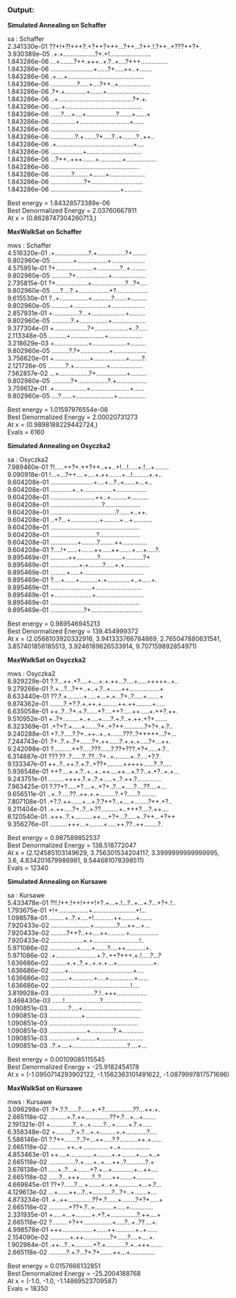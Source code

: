 

### Output: 

**Simulated Annealing on  Schaffer** 

sa  :  Schaffer   
2.341330e-01 ??+!+?!+++?.+?++?+++...?++...?++.!.?++..+???++?+.   
3.930389e-05 .+.+..................?+.+!.......................   
1.843286e-06 ...+........?++.+++..+.?..+....?+++...............   
1.843286e-06 ........................+......?+.....++..+.......   
1.843286e-06 .+....+...........................................   
1.843286e-06 ...............?.....+....?++..+..................   
1.843286e-06 .?+.+............+.......+........................   
1.843286e-06 ..+..........................................?+.+.   
1.843286e-06 ......+...........................................   
1.843286e-06 ......?....+....+.................?.......+......+   
1.843286e-06 ..............+............................+......   
1.843286e-06 ..................................................   
1.843286e-06 ..............?.+.......?+.....?..+........?..++..   
1.843286e-06 .+...........................................+....   
1.843286e-06 ..................+...............................   
1.843286e-06 ...?++..+++.......+.............+.................   
1.843286e-06 ..................................................   
1.843286e-06 ............?........+.......+....................    
1.843286e-06 ...................?+.............................   
1.843286e-06 .......................................+..........   
 
Best energy =  1.84328573389e-06   
Best Denormalized Energy =  2.03760667911   
At x =  (0.8628747304260713,)    
 
 
**MaxWalkSat on  Schaffer**   

mws  :  Schaffer   
4.516320e-01 .+...................?.+................?+........   
9.802960e-05 ............+.................+...................   
4.575951e-01 ?+.....................+.............?..+.........   
9.802960e-05 ..........?+..................+...................    
2.735815e-01 ?+..................+...................?...?+....   
9.802960e-05 .....?....?.+.................+?..................    
9.615530e-01 ?..+................+...........?.......+.........   
9.802960e-05 ..........+...................+...................    
2.857931e-01 +...............?...+...................+.........    
9.802960e-05 ...........?.+................+...................    
9.377304e-01 +...................?+...................+..?.....    
2.113348e-05 ..........+...................+...................    
3.218629e-03 +...................+...................+.........    
9.802960e-05 ..........?.?+................+...................   
3.756620e-01 +....................+..................+.......?.   
2.121726e-05 ..........?.+..................+..................   
7.562857e-02 ...+.................?+.................+.........   
9.802960e-05 ...........?+.................?.+.................   
3.759612e-01 .+..................+......................+......   
9.802960e-05 ....?......+.....................+................   
  
Best energy =  1.01597976554e-08    
Best Denormalized Energy =  2.00020731273   
At x =  (0.9898188229442724,)   
Evals =  6160 


**Simulated Annealing on  Osyczka2**   

sa  :  Osyczka2   
7.989460e-01 ?!.....++?+.++?++..++..+!...!.....+.!...+........   
9.090918e-01 !...+...?++....+....+.++.......+...!.........+.+..    
9.604208e-01 ........................+....+...?..+......+...+..   
9.604208e-01 ............+..+................+.................   
9.604208e-01 .........................++..+.........+..........   
9.604208e-01 .............................?....................   
9.604208e-01 .....................................?......+..++.   
9.604208e-01 ..+?...+................+.........+...+...........   
9.604208e-01 ..................................................      
9.604208e-01 ..........................?.......................   
9.604208e-01 ...............+.........?........++..............    
9.604208e-01 ?....!+......+.......++.....++.......+....+.....?.   
9.895469e-01 ..........++............?............+..........?+    
9.895469e-01 ................+.+........?.....+.+..............    
9.895469e-01 .........+.....+..................................    
9.895469e-01 ?....+......+..........+.+.............+..+.....+.    
9.895469e-01 .......................+..........................    
9.895469e-01 +.....................+...........................    
9.895469e-01 ..................................................    
9.895469e-01 ...................?+.............................   
  
Best energy =  0.989546945213   
Best Denormalized Energy =  139.454999372   
At x =  (2.0568103920332916, 3.941333766784869, 2.765047880631541, 3.857401856185513, 3.9246189626533914, 9.707159892854971)   
 
 
**MaxWalkSat on  Osyczka2** 
 
mws  :  Osyczka2  
8.929229e-01 ?.?...++.+?....+....+.+.++...?....+.....+++++..+..   
9.279266e-01 ?.+...?...?++..+..+.?..+......++.................+   
8.633440e-01 ??.?.+.........+.....+...+.+...?+..?.....+.......+   
9.874362e-01 ........?.+?.?.+.++.+.........++.++.........+.....   
6.635058e-01 ++..?...?+.+.?......+?....++?.....++.....+.++?.++.   
9.510952e-01 +..?+.........+..+....+.....?.+.?..+.++.+?+.......   
8.323369e-01 .+?+?.+.....+.......?+..+?++............?+?+.+.?..   
9.240288e-01 +?..?.....?.?+..++..+..+.......???..?+++++...?+...   
7.244743e-01 .?+..?.+..?+.......?+.++......?.+.+.+.....?+...++.   
9.242098e-01 ?..........++?.....???......?.??+???.+?+.....+.?..   
6.314887e-01 ???.??..?......?..??...?+..+.........+..?....+?.?.   
9.133347e-01 ++..?..++.?.+.?..+??+.........+++++......?..?.....   
5.936548e-01 ++?....+.+.?..+..+..++....++...+.?.?..+.+?..+.+...   
9.243751e-01 .........++++.?.+..?.+.....+..?.++.?..............   
7.963425e-01 ?.??+?.....+?....+..+?+..?...+.....?....??....+...   
9.656511e-01 ..+..?.....??..++.+.+.........?.+?......?.........   
7.807108e-01 .+?.?.++......+...+.?.?++?..+....+........?++.+?..   
9.211404e-01 .+.++.....?+..?..+.??..........+..+++?....?.++....   
8.120540e-01 .+++..?.+..........++....+?+...?.....+..?++...+?++   
9.356276e-01 ..........+++...+........+.....++.??..++........?.   
 
Best energy =  0.987589852537   
Best Denormalized Energy =  138.518772047  
At x =  (2.124585103149629, 3.756301534204117, 3.3999999999999995, 3.6, 4.834201679986981, 9.544681078398511)   
Evals =  12340  
 
 
**Simulated Annealing on  Kursawe**   
 
sa  :  Kursawe   
5.433478e-01 ?!!.!++.!++!+++!+?.+...+.!...?..+...+.?...+?+.!..   
1.793675e-01 +!+.................+........................+!...   
1.098578e-01 .........+..?.+....+!...........++........+.......   
7.920433e-02 ......................+.............?....++...+...   
7.920433e-02 .........?++?..++....++..........+................   
7.920433e-02 ..................+.+..........................!..   
5.971086e-02 ...............+......+.......?....++...........+.   
5.971086e-02 .+.......................+.?..++?+++.+.!.....?...?   
1.636686e-02 .........+.+..?.+..+.+.+...+....................+.   
1.636686e-02 ........+....................................+....   
1.636686e-02 ..........+............+....+..............+......   
1.636686e-02 .............................................!....   
3.819928e-03 .........................?.!..+++.................   
3.468430e-03 ......!....................?......................   
1.090851e-03 ...........?....+.................................   
1.090851e-03 ..................+...............................   
1.090851e-03 ..................................................   
1.090851e-03 .....................+.............?.+............   
1.090851e-03 ...............+.........+........................   
1.090851e-03 ..?.+....+...............................?....+...   
   
Best energy =  0.00109085115545   
Best Denormalized Energy =  -25.9182454178   
At x =  (-1.0950714293902122, -1.1562363101491622, -1.0879997817571696)   
 
 
**MaxWalkSat on  Kursawe** 
 
mws  :  Kursawe  
3.096298e-01 .?+.?.?......?......+.+?................??...++.+.   
2.665118e-02 ..........+.?.++..............??+.?...+...+.......   
2.191321e-01 +.............?..+..+.......?...+.......+.?.+.....   
6.358348e-02 +.........?.+.?...+.+.........+.+............?....   
5.586146e-01 ?.?++.......?..?+...++.....?.?..........++.+......   
2.665118e-02 ..........++..+...............+..+................   
4.853463e-01 ++....+.............+........+.+........+.....+..+   
2.665118e-02 ...............?.+.....+..+....++..?...........?.+   
3.676138e-01 .....+..?...+.......+?.+...+............+...++....   
2.665118e-02 ......?...+++.......?..?......++.......+..........   
4.669845e-01 ??+?......?....+.......+..+.+...........+...+.?...   
4.129613e-02 ...+......++...?..+...........?...?+..+.......+...   
4.873234e-01 .+..++..............??+.?......+........?+?+.....+   
2.665118e-02 ...........+??+.?..+..........+.....+.............   
2.331935e-01 +.....+...+.........+.+?.+...............?.++....+   
2.665118e-02 ?.........+?++................+.....?..+..??....+.   
4.998578e-01 +++.................+......++...........+..+......   
2.154090e-02 ...........+.++...............?+......?....+....+.   
1.902984e-01 .++...?..+..........+?.+...........?.+..+++.......   
2.665118e-02 ..........?.+.?...?+.?+.......++...+..............   
   
Best energy =  0.0157666132851   
Best Denormalized Energy =  -25.2004188768   
At x =  (-1.0, -1.0, -1.14869523709587)   
Evals =  18350   



